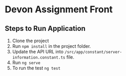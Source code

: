 # Devon Assignment Front

## Steps to Run Application

1. Clone the project
2. Run `npm install` in the project folder.
3. Update the API URL into `/src/app/constant/server-information.constant.ts` file.
4. Run `ng serve` 
5. To run the test `ng test`

